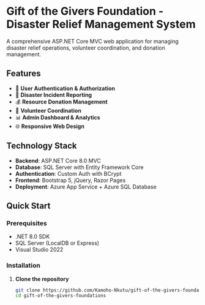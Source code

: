 # Gift of the Givers Foundation - Disaster Relief Management System

A comprehensive ASP.NET Core MVC web application for managing disaster relief operations, volunteer coordination, and donation management.

## Features

- 🔐 **User Authentication & Authorization**
- 🚨 **Disaster Incident Reporting**
- 💰 **Resource Donation Management**
- 👥 **Volunteer Coordination**
- 📊 **Admin Dashboard & Analytics**
- 🌐 **Responsive Web Design**

## Technology Stack

- **Backend**: ASP.NET Core 8.0 MVC
- **Database**: SQL Server with Entity Framework Core
- **Authentication**: Custom Auth with BCrypt
- **Frontend**: Bootstrap 5, jQuery, Razor Pages
- **Deployment**: Azure App Service + Azure SQL Database

## Quick Start

### Prerequisites
- .NET 8.0 SDK
- SQL Server (LocalDB or Express)
- Visual Studio 2022

### Installation

1. **Clone the repository**
   ```bash
   git clone https://github.com/Kamoho-Nkutu/gift-of-the-givers-foundations.git
   cd gift-of-the-givers-foundations
